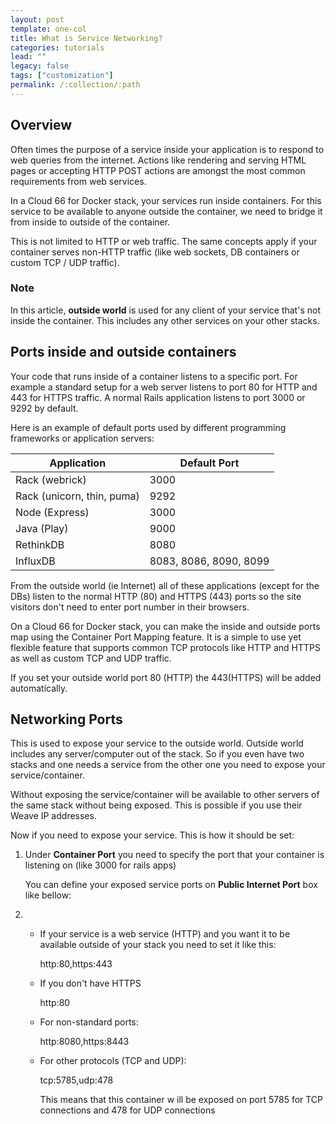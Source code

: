 ```yaml
---
layout: post
template: one-col
title: What is Service Networking?
categories: tutorials
lead: ""
legacy: false
tags: ["customization"]
permalink: /:collection/:path
---
```


## Overview

Often times the purpose of a service inside your application is to respond to web queries from the internet. Actions like rendering and serving HTML pages or accepting HTTP POST actions are amongst the most common requirements from web services.

In a Cloud 66 for Docker stack, your services run inside containers. For this service to be available to anyone outside the container, we need to bridge it from inside to outside of the container.

This is not limited to HTTP or web traffic. The same concepts apply if your container serves non-HTTP traffic (like web sockets, DB containers or custom TCP / UDP traffic).



### Note

In this article, **outside world** is used for any client of your service that's not inside the container. This includes any other services on your other stacks.



## Ports inside and outside containers

Your code that runs inside of a container listens to a specific port. For example a standard setup for a web server listens to port 80 for HTTP and 443 for HTTPS traffic. A normal Rails application listens to port 3000 or 9292 by default.

Here is an example of default ports used by different programming frameworks or application servers:

  <table class="table table-bordered table-striped"> 
     <thead> 
      <tr> 
       <th> Application </th> 
       <th> Default Port </th> 
      </tr> 
     </thead> 
     <tbody> 
      <tr> 
       <td> Rack (webrick) </td> 
       <td> 3000 </td> 
      </tr> 
      <tr> 
       <td> Rack (unicorn, thin, puma) </td> 
       <td> 9292 </td> 
      </tr> 
      <tr> 
       <td> Node (Express) </td> 
       <td> 3000 </td> 
      </tr> 
      <tr> 
       <td> Java (Play) </td> 
       <td> 9000 </td> 
      </tr> 
      <tr> 
       <td> RethinkDB </td> 
       <td> 8080 </td> 
      </tr> 
      <tr> 
       <td> InfluxDB </td> 
       <td> 8083, 8086, 8090, 8099 </td> 
      </tr> 
     </tbody> 
    </table>
From the outside world (ie Internet) all of these applications (except for the DBs) listen to the normal HTTP (80) and HTTPS (443) ports so the site visitors don't need to enter port number in their browsers.

On a Cloud 66 for Docker stack, you can make the inside and outside ports map using the Container Port Mapping feature. It is a simple to use yet flexible feature that supports common TCP protocols like HTTP and HTTPS as well as custom TCP and UDP traffic.

If you set your outside world port 80 (HTTP) the 443(HTTPS) will be added automatically.


## Networking Ports

This is used to expose your service to the outside world. Outside world includes any server/computer out of the stack. So if you even have two stacks and one needs a service from the other one you need to expose your service/container. 

Without exposing the service/container will be available to other servers of the same stack without being exposed. This is possible if you use their Weave IP addresses. 

Now if you need to expose your service. This is how it should be set:

1.  Under **Container Port** you need to specify the port that your container is listening on (like 3000 for rails apps)

    You can define your exposed service ports on **Public Internet Port** box like bellow:

2.  * If your service is a web service (HTTP) and you want it to be available outside of your stack you need to set it like this:
    
       http:80,https:443
    
    * If you don't have HTTPS
    
       http:80
    
    * For non-standard ports:
    
       http:8080,https:8443
    
    * For other protocols (TCP and UDP):
    
       tcp:5785,udp:478
    
       This means that this container w ill be exposed on port 5785 for TCP connections and 478 for UDP connections

